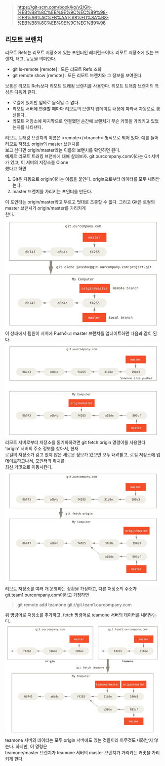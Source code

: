 > https://git-scm.com/book/ko/v2/Git-%EB%B8%8C%EB%9E%9C%EC%B9%98-%EB%A6%AC%EB%AA%A8%ED%8A%B8-%EB%B8%8C%EB%9E%9C%EC%B9%98

## 리모트 브랜치
리모트 Refs는 리모트 저장소에 있는 포인터인 레퍼런스이다. 리모트 저장소에 있는 브랜치, 태그, 등등을 의미한다.<br>
- git ls-remote [remote] : 모든 리모트 Refs 조회
- git remote show [remote] : 모든 리모트 브랜치와 그 정보를 보여준다.

보통은 리모트 Refs보다 리모트 트래킹 브랜치를 사용한다. 리모트 트래킹 브랜치의 특성은 다음과 같다.
- 로컬에 있지만 임의로 움직일 수 없다.
- 리모트 서버에 연결할 때마다 리모트의 브랜치 업데이트 내용에 따라서 자동으로 갱신된다.
- 리모트 저장소에 마지막으로 연결했던 순간에 브랜치가 무슨 커밋을 가리키고 있었는지를 나타낸다.

리모트 트래킹 브랜치의 이름은 <remote<z>>/<branch<z>> 형식으로 되어 있다. 예를 들어 리모트 저장소 origin의 master 브랜치를<br> 보고 싶다면 origin/master라는 이름의 브랜치를 확인하면 된다.<br> 
예제로 리모트 트래킹 브랜치에 대해 살펴보자. git.ourcompany.com이라는 Git 서버가 있고, 이 서버의 저장소를 Clone<br> 했다고 하면

1. Git은 자동으로 origin이라는 이름을 붙인다. origin으로부터 데이터를 모두 내려받는다.
2. master 브랜치를 가리키는 포인터를 만든다. 

이 포인터는 origin/master라고 부르고 멋대로 조종할 수 없다. 그리고 Git은 로컬의 master 브랜치가 origin/master를 가리키게<br>한다.<br>
![remote-brances-1](./pic/remote-branches-1.png)<br>
이 상태에서 팀원이 서버에 Push하고 master 브랜치를 업데이트하면 다음과 같이 된다.<br>
![remote-brances-2](./pic/remote-branches-2.png)<br>
리모트 서버로부터 저장소를 동기화하려면 git fetch origin 명령어롤 사용한다. 'origin' 서버의 주소 정보를 찾아서, 현재 <br> 로컬의 저장소가 갖고 있지 않은 새로운 정보가 있으면 모두 내려받고, 로컬 저장소에 업데이트하고나서, 포인터의 위치를<br> 최신 커밋으로 이동시킨다.<br>
![remote-brances-3](./pic/remote-branches-3.png)<br>
리모트 저장소를 여러 개 운영하는 상황을 가정하고, 다른 저장소의 주소가 git.team1.ourcompany.com이라고 가정하면 <br>
> git remote add teamone git://git.team1.ourcompany.com 

위 명령어로 저장소를 추가하고, fetch 명령어로 teamone 서버의 데이터를 내려받는다.<br>
![remote-brances-5](./pic/remote-branches-5.png)<br>
teamone 서버의 데이터는 모두 origin 서버에도 있는 것들이라 아무것도 내려받지 않는다. 하지만, 이 명령은<br> teamone/master 브랜치가 teamone 서버의 master 브랜치가 가리키는 커밋을 가리키게 한다.
